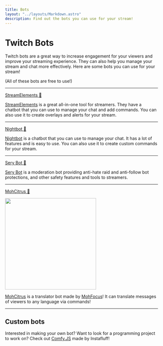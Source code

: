 ```yaml
---
title: Bots
layout: "../layouts/Markdown.astro"
description: Find out the bots you can use for your stream!
---
```


# Twitch Bots

Twitch bots are a great way to increase engagement for your viewers and improve your streaming experience. They can also help you manage your stream and chat more effectively. Here are some bots you can use for your stream!

\(All of these bots are free to use!\)

---

<a href="https://streamelements.com/overlays" target="_blank" class="font-bold text-2xl hover:underline">StreamElements 🔗</a>

<a href="https://streamelements.com/overlays" target="_blank" class="hover:underline">StreamElements</a> is a great all-in-one tool for streamers. They have a chatbot that you can use to manage your chat and add commands. You can also use it to create overlays and alerts for your stream.

---

<a href="https://serycodes.carrd.co/" target="_blank" class="font-bold text-2xl hover:underline">Nightbot 🔗</a>

<a href="https://serycodes.carrd.co/" target="_blank" class="hover:underline">Nightbot</a> is a chatbot that you can use to manage your chat. It has a lot of features and is easy to use. You can also use it to create custom commands for your stream.

---

<a href="https://serycodes.carrd.co/" target="_blank" class="font-bold text-2xl hover:underline">Sery Bot 🔗</a>

<a href="https://serycodes.carrd.co/" target="_blank" class="hover:underline">Sery Bot</a> is a moderation bot providing anti-hate raid and anti-follow bot protections, and other safety features and tools to streamers.

---

<a href="https://twitch.tv/MohCitrus/about" target="_blank" class="font-bold text-2xl hover:underline">MohCitrus 🔗</a>

<img src="/assets/mohcitrus.webp" width="300" class="mb-1">

<a href="https://twitch.tv/MohCitrus/about" target="_blank" class="hover:underline">MohCitrus</a> is a translator bot made by <a href="https://twitch.tv/MohFocus" target="_blank" class="underline hover:text-blue-400">MohFocus</a>! It can translate messages of viewers to any language via commands!

---

## Custom bots

Interested in making your own bot? Want to look for a programming project to work on? Check out <a href="https://github.com/instafluff/comfyjs" target="_blank" class="underline">Comfy.JS</a> made by Instafluff! 
